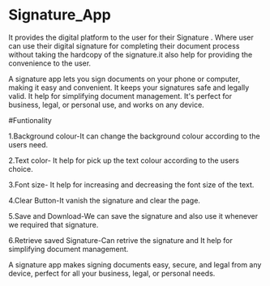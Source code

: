 # Signature_App
It provides the digital platform to the user for their Signature . Where user can use their digital signature for completing their document process without taking the hardcopy of the signature.it also help for providing the convenience to the user.

A signature app lets you sign documents on your phone or computer, making it easy and convenient. It keeps your signatures safe and legally valid. It help for simplifying document management. It's perfect for business, legal, or personal use, and works on any device.

#Funtionality

1.Background colour-It can change the background colour according to the users need.

2.Text color- It help for pick up the text colour according to the users choice.

3.Font size- It help for increasing and decreasing the font size of the text.

4.Clear Button-It vanish the signature and clear the page.

5.Save and Download-We can save the signature and also use it whenever we required that signature.

6.Retrieve saved Signature-Can retrive the signature and  It help for simplifying document management.

A signature app makes signing documents easy, secure, and legal from any device, perfect for all your business, legal, or personal needs.









